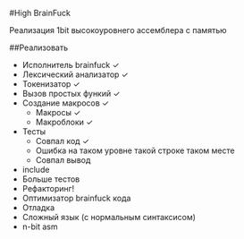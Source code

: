 #High BrainFuck

Реализация 1bit высокоуровнего ассемблера с памятью

##Реализовать
* Исполнитель brainfuck ✓
* Лексический анализатор ✓
* Токенизатор ✓
* Вызов простых функий ✓
* Создание макросов ✓
    * Макросы ✓
    * Макроблоки ✓
* Тесты 
    * Совпал код ✓
    * Ошибка на таком уровне такой строке таком месте
    * Совпал вывод
* include
* Больше тестов
* Рефакторинг!
* Оптимизатор brainfuck кода
* Отладка
* Сложный язык (с нормальным синтаксисом)
* n-bit asm

